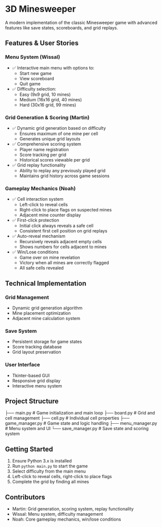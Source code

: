 # 3D Minesweeper

A modern implementation of the classic Minesweeper game with advanced features like save states, scoreboards, and grid replays.

## Features & User Stories

### Menu System (Wissal)
- ✅ Interactive main menu with options to:
  - Start new game
  - View scoreboard
  - Quit game
- ✅ Difficulty selection:
  - Easy (9x9 grid, 10 mines)
  - Medium (16x16 grid, 40 mines)
  - Hard (30x16 grid, 99 mines)

### Grid Generation & Scoring (Martin)
- ✅ Dynamic grid generation based on difficulty
  - Ensures maximum of one mine per cell
  - Generates unique grid layouts
- ✅ Comprehensive scoring system
  - Player name registration
  - Score tracking per grid
  - Historical scores viewable per grid
- ✅ Grid replay functionality
  - Ability to replay any previously played grid
  - Maintains grid history across game sessions

### Gameplay Mechanics (Noah)
- ✅ Cell interaction system
  - Left-click to reveal cells
  - Right-click to place flags on suspected mines
  - Adjacent mine counter display
- ✅ First-click protection
  - Initial click always reveals a safe cell
  - Consistent first cell position on grid replays
- ✅ Auto-reveal mechanism
  - Recursively reveals adjacent empty cells
  - Shows numbers for cells adjacent to mines
- ✅ Win/Lose conditions
  - Game over on mine revelation
  - Victory when all mines are correctly flagged
  - All safe cells revealed

## Technical Implementation

### Grid Management
- Dynamic grid generation algorithm
- Mine placement optimization
- Adjacent mine calculation system

### Save System
- Persistent storage for game states
- Score tracking database
- Grid layout preservation

### User Interface
- Tkinter-based GUI
- Responsive grid display
- Interactive menu system

## Project Structure
├── main.py              # Game initialization and main loop
├── board.py             # Grid and cell management
├── cell.py              # Individual cell properties
├── game_manager.py      # Game state and logic handling
├── menu_manager.py      # Menu system and UI
└── save_manager.py      # Save state and scoring system



## Getting Started

1. Ensure Python 3.x is installed
2. Run `python main.py` to start the game
3. Select difficulty from the main menu
4. Left-click to reveal cells, right-click to place flags
5. Complete the grid by finding all mines

## Contributors
- Martin: Grid generation, scoring system, replay functionality
- Wissal: Menu system, difficulty management
- Noah: Core gameplay mechanics, win/lose conditions
